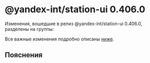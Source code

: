 # @yandex-int/station-ui 0.406.0

<!-- ЧЕЛОВЕЧЕСКОЕ ВСТУПЛЕНИЕ -->

Изменения, вошедшие в релиз @yandex-int/station-ui 0.406.0, разделены на группы:

Все важные изменения подробно описаны [ниже](#Пояснения).

## Пояснения

